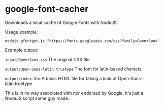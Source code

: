 # google-font-cacher
Downloads a local cache of Google Fonts with NodeJS

Usage example:
```
nodejs gfontget.js "https://fonts.googleapis.com/css?family=Open+Sans"
```

Example output:

```input/Open+Sans.css``` The original CSS file

```output/Open-Sans-latin.truetype``` The font for latin-based charsets

```output/index.htm``` A basic HTML file for taking a look at Open-Sans-latin.truetype

This is in no way associated with nor endorsed by Google. It's just a NodeJS script some guy made.
